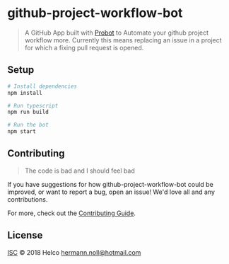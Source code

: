 # github-project-workflow-bot

> A GitHub App built with [Probot](https://github.com/probot/probot) to Automate your github project workflow more.
> Currently this means replacing an issue in a project for which a fixing pull request is opened.

## Setup

```sh
# Install dependencies
npm install

# Run typescript
npm run build

# Run the bot
npm start
```

## Contributing

> The code is bad and I should feel bad

If you have suggestions for how github-project-workflow-bot could be improved, or want to report a bug, open an issue! We'd love all and any contributions.

For more, check out the [Contributing Guide](CONTRIBUTING.md).

## License

[ISC](LICENSE) © 2018 Helco <hermann.noll@hotmail.com>
